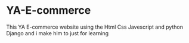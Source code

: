# YA-E-commerce
This YA E-commerce website using the Html Css Javescript and python Django and i make him to just for learning
